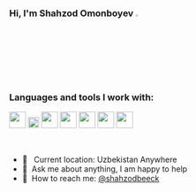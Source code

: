 ### Hi, I'm Shahzod Omonboyev <img src="https://media.giphy.com/media/hvRJCLFzcasrR4ia7z/giphy.gif" width="3%">

### Languages and tools I work with:
<code><img src="https://www.freepnglogos.com/uploads/html5-logo-png/html5-logo-html-logo-10.png" width="30px"></code>
<code><img src="https://batflat.org/themes/default/img/css-logo.png" width="20px"></code>
<code><img src="https://cdn-icons-png.flaticon.com/512/5968/5968358.png" width="30px"></code>
<code><img src="https://icon-library.com/images/b-icon/b-icon-0.jpg" width="30px"></code>
<code><img src="https://cdn-icons-png.flaticon.com/512/919/919830.png" width="30px"></code>
<code><img src="https://seeklogo.com/images/O/ottawa-js-logo-394DB38073-seeklogo.com.png" width="30px"></code>
<code><img src="https://upload.wikimedia.org/wikipedia/commons/thumb/c/c3/Python-logo-notext.svg/1869px-Python-logo-notext.svg.png" width="30px"></code>

<br />

- 📍 &nbsp; Current location: Uzbekistan Anywhere
- 📝&nbsp; Ask me about anything, I am happy to help
- 📨&nbsp; How to reach me: [@shahzodbeeck](https://instagram.com/shahzodbeeck/) 
